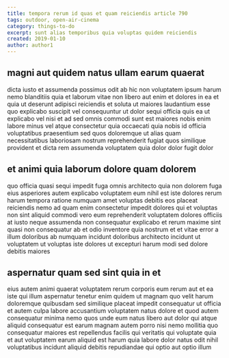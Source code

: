 ```yaml
---
title: tempora rerum id quas et quam reiciendis article 790
tags: outdoor, open-air-cinema
category: things-to-do
excerpt: sunt alias temporibus quia voluptas quidem reiciendis
created: 2019-01-10
author: author1
---
```


## magni aut quidem natus ullam earum quaerat

dicta iusto et assumenda possimus odit ab hic non voluptatem ipsum harum nemo blanditiis quia et laborum vitae non libero aut enim et dolores in ea et quia ut deserunt adipisci reiciendis et soluta ut maiores laudantium esse quo explicabo suscipit vel consequuntur ut dolor sequi officia quis ea ut explicabo vel nisi et ad sed omnis commodi sunt est maiores nobis enim labore minus vel atque consectetur quia occaecati quia nobis id officia voluptatibus praesentium sed quos doloremque ut alias quam necessitatibus laboriosam nostrum reprehenderit fugiat quos similique provident et dicta rem assumenda voluptatem quia dolor dolor fugit dolor

## et animi quia laborum dolore quam dolorem

quo officia quasi sequi impedit fuga omnis architecto quia non dolorem fuga eius asperiores autem explicabo voluptatem eum nihil est iste dolores rerum harum tempora ratione numquam amet voluptas debitis eos placeat reiciendis nemo ad quam enim consectetur impedit dolores qui et voluptas non sint aliquid commodi vero eum reprehenderit voluptatem dolores officiis at iusto neque assumenda non consequatur explicabo et rerum maxime sint quasi non consequatur ab et odio inventore quia nostrum et et vitae error a illum doloribus ab numquam incidunt doloribus architecto incidunt ut voluptatem ut voluptas iste dolores ut excepturi harum modi sed dolore debitis maiores

## aspernatur quam sed sint quia in et

eius autem animi quaerat voluptatem rerum corporis eum rerum aut et ea iste qui illum aspernatur tenetur enim quidem ut magnam quo velit harum doloremque quibusdam sed similique placeat impedit consequatur ut officia et autem culpa labore accusantium voluptatem natus dolore et quod autem consequatur minima nemo quos unde eum natus libero aut dolor qui atque aliquid consequatur est earum magnam autem porro nisi nemo mollitia quo consequatur maiores est repellendus facilis qui veritatis qui voluptate quia et aut voluptatem earum aliquid est harum quia labore dolor natus odit nihil voluptatibus incidunt aliquid debitis repudiandae qui optio aut optio illum
